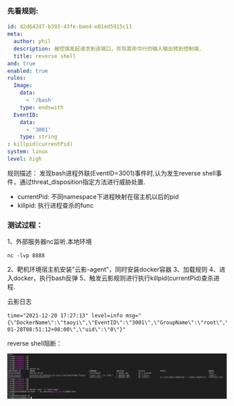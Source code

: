 

### 先看规则:

```yml
id: d2d642d7-b393-43fe-bae4-e81ed5915c11
meta:
  author: phil
  description: 被控端发起请求到该端口，并将其命令行的输入输出转到控制端.
  title: reverse shell
and: true
enabled: true
rules:
  Image:
    data:
      - '/bash'
    type: endswith
  EventID:
    data:
      - '3001'
    type: string
: killpid(currentPid)
system: linux
level: high
```

规则描述：
发现bash进程外联(EventID=3001)事件时,认为发生reverse shell事件，通过threat_disposition指定方法进行威胁处置.

- currentPid: 不同namespace下进程映射在宿主机以后的pid
- killpid: 执行进程查杀的func

### 测试过程：

1、外部服务器nc监听.本地环境
```
nc -lvp 8888
```
2、靶机环境宿主机安装"云影-agent"，同时安装docker容器
3、加载规则
4、进入docker，执行bash反弹
5、触发云影规则进行执行killpid(currentPid)查杀进程.


云影日志
```
time="2021-12-20 17:27:13" level=info msg="{\"DockerName\":\"taoyi\",\"EventID\":\"3001\",\"GroupName\":\"root\",\"Image\":\"/bin/bash\",\"LocalIp\":\"172.17.0.3\",\"LocalPort\":\"2570\",\"Namespace\":\"4026532387\",\"RawPid\":\"9997\",\"RemoteIp\":\"10.10.27.66\",\"RemotePort\":\"8888\",\"UserName\":\"root\",\"euid\":\"0\",\"gid\":\"0\",\"pid\":\"22\",\"ppid\":\"9973\",\"ptgid\":\"9973\",\"time\":\"223206408632-01-28T08:51:12+08:00\",\"uid\":\"0\"}"
```


reverse shell阻断：

![进程查杀](images/killbash1.png)
